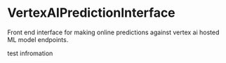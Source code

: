 # VertexAIPredictionInterface
Front end interface for making online predictions against vertex ai hosted ML model endpoints. 

test infromation